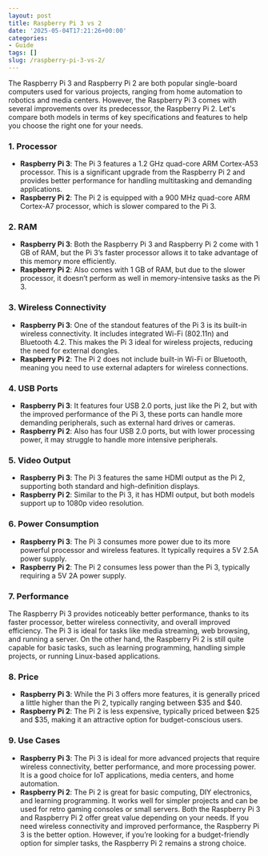 ```yaml
---
layout: post
title: Raspberry Pi 3 vs 2
date: '2025-05-04T17:21:26+00:00'
categories:
- Guide
tags: []
slug: /raspberry-pi-3-vs-2/
---
```


The Raspberry Pi 3 and Raspberry Pi 2 are both popular single-board computers used for various projects, ranging from home automation to robotics and media centers. However, the Raspberry Pi 3 comes with several improvements over its predecessor, the Raspberry Pi 2. Let's compare both models in terms of key specifications and features to help you choose the right one for your needs.
### 1. Processor
- **Raspberry Pi 3**: The Pi 3 features a 1.2 GHz quad-core ARM Cortex-A53 processor. This is a significant upgrade from the Raspberry Pi 2 and provides better performance for handling multitasking and demanding applications.
- **Raspberry Pi 2**: The Pi 2 is equipped with a 900 MHz quad-core ARM Cortex-A7 processor, which is slower compared to the Pi 3.
### 2. RAM
- **Raspberry Pi 3**: Both the Raspberry Pi 3 and Raspberry Pi 2 come with 1 GB of RAM, but the Pi 3’s faster processor allows it to take advantage of this memory more efficiently.
- **Raspberry Pi 2**: Also comes with 1 GB of RAM, but due to the slower processor, it doesn’t perform as well in memory-intensive tasks as the Pi 3.
### 3. Wireless Connectivity
- **Raspberry Pi 3**: One of the standout features of the Pi 3 is its built-in wireless connectivity. It includes integrated Wi-Fi (802.11n) and Bluetooth 4.2. This makes the Pi 3 ideal for wireless projects, reducing the need for external dongles.
- **Raspberry Pi 2**: The Pi 2 does not include built-in Wi-Fi or Bluetooth, meaning you need to use external adapters for wireless connections.
### 4. USB Ports
- **Raspberry Pi 3**: It features four USB 2.0 ports, just like the Pi 2, but with the improved performance of the Pi 3, these ports can handle more demanding peripherals, such as external hard drives or cameras.
- **Raspberry Pi 2**: Also has four USB 2.0 ports, but with lower processing power, it may struggle to handle more intensive peripherals.
### 5. Video Output
- **Raspberry Pi 3**: The Pi 3 features the same HDMI output as the Pi 2, supporting both standard and high-definition displays.
- **Raspberry Pi 2**: Similar to the Pi 3, it has HDMI output, but both models support up to 1080p video resolution.
### 6. Power Consumption
- **Raspberry Pi 3**: The Pi 3 consumes more power due to its more powerful processor and wireless features. It typically requires a 5V 2.5A power supply.
- **Raspberry Pi 2**: The Pi 2 consumes less power than the Pi 3, typically requiring a 5V 2A power supply.
### 7. Performance
The Raspberry Pi 3 provides noticeably better performance, thanks to its faster processor, better wireless connectivity, and overall improved efficiency. The Pi 3 is ideal for tasks like media streaming, web browsing, and running a server. On the other hand, the Raspberry Pi 2 is still quite capable for basic tasks, such as learning programming, handling simple projects, or running Linux-based applications.
### 8. Price
- **Raspberry Pi 3**: While the Pi 3 offers more features, it is generally priced a little higher than the Pi 2, typically ranging between $35 and $40.
- **Raspberry Pi 2**: The Pi 2 is less expensive, typically priced between $25 and $35, making it an attractive option for budget-conscious users.
### 9. Use Cases
- **Raspberry Pi 3**: The Pi 3 is ideal for more advanced projects that require wireless connectivity, better performance, and more processing power. It is a good choice for IoT applications, media centers, and home automation.
- **Raspberry Pi 2**: The Pi 2 is great for basic computing, DIY electronics, and learning programming. It works well for simpler projects and can be used for retro gaming consoles or small servers.
Both the Raspberry Pi 3 and Raspberry Pi 2 offer great value depending on your needs. If you need wireless connectivity and improved performance, the Raspberry Pi 3 is the better option. However, if you’re looking for a budget-friendly option for simpler tasks, the Raspberry Pi 2 remains a strong choice.
